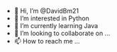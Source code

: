- 👋 Hi, I’m @DavidBm21
- 👀 I’m interested in Python
- 🌱 I’m currently learning Java
- 💞️ I’m looking to collaborate on ...
- 📫 How to reach me ...

<!---
DavidBm21/DavidBm21 is a ✨ special ✨ repository because its `README.md` (this file) appears on your GitHub profile.
You can click the Preview link to take a look at your changes.
--->
